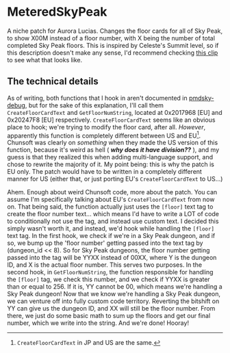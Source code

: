 # MeteredSkyPeak
A niche patch for Aurora Lucias. Changes the floor cards for all of Sky Peak, to show X00M instead of a floor number, with X being the number of total completed Sky Peak floors. This is inspired by Celeste's Summit level, so if this description doesn't make any sense, I'd recommend checking [this clip](https://www.youtube.com/watch?v=maJeD31p9VM&t=84s) to see what that looks like.
## The technical details
As of writing, both functions that I hook in aren't documented in [pmdsky-debug](https://github.com/UsernameFodder/pmdsky-debug/), but for the sake of this explanation, I'll call them `CreateFloorCardText` and `GetFloorNumString`, located at 0x2017968 [EU] and 0x20247F8 [EU] respectively. `CreateFloorCardText` seems like an obvious place to hook; we're trying to modify the floor card, after all. *However*, apparently this function is completely different between US and EU[^1]. Chunsoft was clearly on *something* when they made the US version of this function, because it's weird as hell ( ***why does it have division??*** ),  and my guess is that they realized this when adding multi-language support, and chose to rewrite the majority of it. My point being: this is why the patch is EU only. The patch would have to be written in a completely different manner for US (either that, or just porting EU's `CreateFloorCardText` to US...)

Ahem. Enough about weird Chunsoft code, more about the patch. You can assume I'm specifically talking about EU's `CreateFloorCardText` from now on. That being said, the function actually just uses the `[floor]` text tag to create the floor number text... which means I'd have to write a LOT of code to conditionally not use the tag, and instead use custom text. I decided this simply wasn't worth it, and instead, we'd hook while handling the `[floor]` text tag. In the first hook, we check if we're in a Sky Peak dungeon, and if so, we bump up the 'floor number' getting passed into the text tag by (dungeon_id << 8). So for Sky Peak dungeons, the floor number getting passed into the tag will be YYXX instead of 00XX, where Y is the dungeon ID, and X is the actual floor number. This serves two purposes. In the second hook, in `GetFloorNumString`, the function responsible for handling the `[floor]` tag, we check this number, and we check if YYXX is greater than or equal to 256. If it is, YY cannot be 00, which means we're handling a Sky Peak dungeon! Now that we know we're handling a Sky Peak dungeon, we can venture off into fully custom code territory. Reverting the bitshift on YY can give us the dungeon ID, and XX will still be the floor number. From there, we just do some basic math to sum up the floors and get our final number, which we write into the string. And we're done! Hooray!

[^1]: `CreateFloorCardText` in JP and US are the same.

